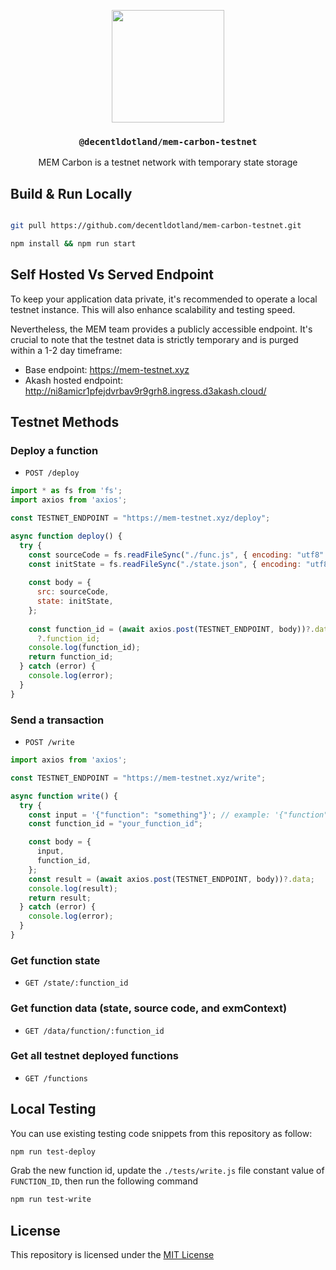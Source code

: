 <p align="center">
  <a href="https://mem.tech">
    <img src="https://mem-home.vercel.app/icons/mem/mem-logo-v2.svg" height="180">
  </a>
  <h3 align="center"><code>@decentldotland/mem-carbon-testnet</code></h3>
  <p align="center">MEM Carbon is a testnet network with temporary state storage</p>
</p>



## Build & Run Locally

```bash

git pull https://github.com/decentldotland/mem-carbon-testnet.git

npm install && npm run start

```

## Self Hosted Vs Served Endpoint

To keep your application data private, it's recommended to operate a local testnet instance. This will also enhance scalability and testing speed.

Nevertheless, the MEM team provides a publicly accessible endpoint. It's crucial to note that the testnet data is strictly temporary and is purged within a 1-2 day timeframe:

- Base endpoint: https://mem-testnet.xyz
- Akash hosted endpoint: http://ni8amicr1pfejdvrbav9r9grh8.ingress.d3akash.cloud/


## Testnet Methods

### Deploy a function

- `POST /deploy`


```js
import * as fs from 'fs';
import axios from 'axios';

const TESTNET_ENDPOINT = "https://mem-testnet.xyz/deploy";

async function deploy() {
  try {
    const sourceCode = fs.readFileSync("./func.js", { encoding: "utf8" }); // the src code of the function
    const initState = fs.readFileSync("./state.json", { encoding: "utf8" }); // the JSON initial function state
    
    const body = {
      src: sourceCode,
      state: initState,
    };
    
    const function_id = (await axios.post(TESTNET_ENDPOINT, body))?.data
      ?.function_id;
    console.log(function_id);
    return function_id;
  } catch (error) {
    console.log(error);
  }
}
```
### Send a transaction

- `POST /write`

```js
import axios from 'axios';

const TESTNET_ENDPOINT = "https://mem-testnet.xyz/write";

async function write() {
  try {
    const input = '{"function": "something"}'; // example: '{"function": "increment"}'
    const function_id = "your_function_id";

    const body = {
      input,
      function_id,
    };
    const result = (await axios.post(TESTNET_ENDPOINT, body))?.data;
    console.log(result);
    return result;
  } catch (error) {
    console.log(error);
  }
}
```
### Get function state

- `GET /state/:function_id`

### Get function data (state, source code, and exmContext)

- `GET /data/function/:function_id`

### Get all testnet deployed functions

- `GET /functions`

## Local Testing
You can use existing testing code snippets from this repository as follow:

```bash
npm run test-deploy
```
Grab the new function id, update the `./tests/write.js` file constant value of `FUNCTION_ID`, then run the following command

```bash
npm run test-write
```

## License
This repository is licensed under the [MIT License](./LICENSE)

